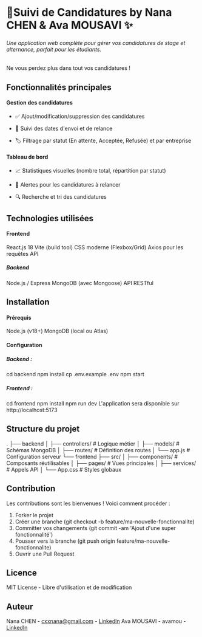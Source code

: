 # 📝Suivi de Candidatures by Nana CHEN & Ava MOUSAVI ✨

###### Une application web complète pour gérer vos candidatures de stage et alternance, parfait pour les étudiants.
Ne vous perdez plus dans tout vos candidatures !

## Fonctionnalités principales
#### Gestion des candidatures
- ✅ Ajout/modification/suppression des candidatures

- 📅 Suivi des dates d'envoi et de relance

- 🏷️ Filtrage par statut (En attente, Acceptée, Refusée) et par entreprise

#### Tableau de bord
- 📈 Statistiques visuelles (nombre total, répartition par statut)

- 🔔 Alertes pour les candidatures à relancer

- 🔍 Recherche et tri des candidatures

## Technologies utilisées
#### Frontend
React.js 18
Vite (build tool)
CSS moderne (Flexbox/Grid)
Axios pour les requêtes API

##### Backend
Node.js / Express
MongoDB (avec Mongoose)
API RESTful

## Installation
#### Prérequis
Node.js (v18+)
MongoDB (local ou Atlas)

#### Configuration
##### Backend :
cd backend
npm install
cp .env.example .env
npm start

##### Frontend :
cd frontend
npm install
npm run dev
L'application sera disponible sur http://localhost:5173

## Structure du projet
.
├── backend
│   ├── controllers/    # Logique métier
│   ├── models/         # Schémas MongoDB
│   ├── routes/         # Définition des routes
│   └── app.js          # Configuration serveur
└── frontend
    ├── src/
    │   ├── components/ # Composants réutilisables
    │   ├── pages/      # Vues principales
    │   ├── services/   # Appels API
    │   └── App.css     # Styles globaux

## Contribution
Les contributions sont les bienvenues ! Voici comment procéder :

1. Forker le projet
2. Créer une branche (git checkout -b feature/ma-nouvelle-fonctionnalite)
3. Committer vos changements (git commit -am 'Ajout d'une super fonctionnalité')
4. Pousser vers la branche (git push origin feature/ma-nouvelle-fonctionnalite)
5. Ouvrir une Pull Request

## Licence
MIT License - Libre d'utilisation et de modification

## Auteur
Nana CHEN - cxxnana@gmail.com - [LinkedIn](https://www.linkedin.com/in/cxxhime/)
Ava MOUSAVI - avamou - [LinkedIn]([https://www.linkedin.com/in/cxxhime/](https://www.linkedin.com/in/seyedeh-ava-mousavi-4501a6334/))

